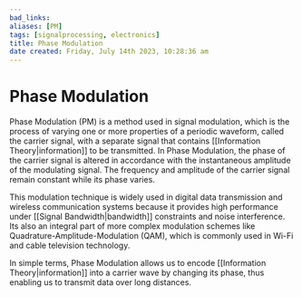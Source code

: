 ```yaml
---
bad_links: 
aliases: [PM]
tags: [signalprocessing, electronics]
title: Phase Modulation
date created: Friday, July 14th 2023, 10:28:36 am
---
```

# Phase Modulation

Phase Modulation (PM) is a method used in signal modulation, which is the process of varying one or more properties of a periodic waveform, called the carrier signal, with a separate signal that contains [[Information Theory|information]] to be transmitted. In Phase Modulation, the phase of the carrier signal is altered in accordance with the instantaneous amplitude of the modulating signal. The frequency and amplitude of the carrier signal remain constant while its phase varies.

This modulation technique is widely used in digital data transmission and wireless communication systems because it provides high performance under [[Signal Bandwidth|bandwidth]] constraints and noise interference. Its also an integral part of more complex modulation schemes like Quadrature-Amplitude-Modulation (QAM), which is commonly used in Wi-Fi and cable television technology.

In simple terms, Phase Modulation allows us to encode [[Information Theory|information]] into a carrier wave by changing its phase, thus enabling us to transmit data over long distances.
